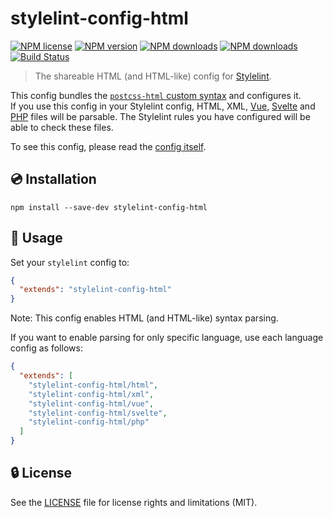 # stylelint-config-html

[![NPM license](https://img.shields.io/npm/l/stylelint-config-html.svg)](https://www.npmjs.com/package/stylelint-config-html)
[![NPM version](https://img.shields.io/npm/v/stylelint-config-html.svg)](https://www.npmjs.com/package/stylelint-config-html)
[![NPM downloads](https://img.shields.io/npm/dw/stylelint-config-html.svg)](http://www.npmtrends.com/stylelint-config-html)
[![NPM downloads](https://img.shields.io/npm/dm/stylelint-config-html.svg)](http://www.npmtrends.com/stylelint-config-html)
[![Build Status](https://github.com/ota-meshi/stylelint-config-html/workflows/CI/badge.svg?branch=main)](https://github.com/ota-meshi/stylelint-config-html/actions?query=workflow%3ACI)

> The shareable HTML (and HTML-like) config for [Stylelint].

This config bundles the [`postcss-html` custom syntax](https://github.com/ota-meshi/postcss-html) and configures it.  
If you use this config in your Stylelint config, HTML, XML, [Vue], [Svelte] and [PHP] files will be parsable. The Stylelint rules you have configured will be able to check these files.

To see this config, please read the [config itself](/index.js).

## :cd: Installation

```shell
npm install --save-dev stylelint-config-html
```

## :book: Usage

Set your `stylelint` config to:

```json
{
  "extends": "stylelint-config-html"
}
```

Note: This config enables HTML (and HTML-like) syntax parsing.

If you want to enable parsing for only specific language, use each language config as follows:

```json
{
  "extends": [
    "stylelint-config-html/html",
    "stylelint-config-html/xml",
    "stylelint-config-html/vue",
    "stylelint-config-html/svelte",
    "stylelint-config-html/php"
  ]
}
```

## :lock: License

See the [LICENSE](LICENSE) file for license rights and limitations (MIT).

[Stylelint]: https://stylelint.io/
[Vue]: https://v3.vuejs.org/guide/single-file-component.html
[Svelte]: https://svelte.dev/docs#Component_format
[PHP]: https://www.php.net/manual/en/intro-whatis.php
